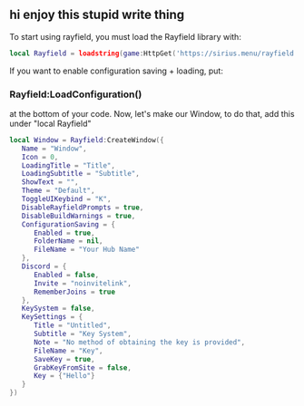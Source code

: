 ## hi enjoy this stupid write thing

To start using rayfield, you must load the Rayfield library with:
```lua
local Rayfield = loadstring(game:HttpGet('https://sirius.menu/rayfield'))()
```
If you want to enable configuration saving + loading, put:
### Rayfield:LoadConfiguration()
at the bottom of your code.
Now, let's make our Window, to do that, add this under "local Rayfield"
```lua
local Window = Rayfield:CreateWindow({
   Name = "Window",
   Icon = 0,
   LoadingTitle = "Title",
   LoadingSubtitle = "Subtitle",
   ShowText = "",
   Theme = "Default",
   ToggleUIKeybind = "K",
   DisableRayfieldPrompts = true,
   DisableBuildWarnings = true,
   ConfigurationSaving = {
      Enabled = true,
      FolderName = nil,
      FileName = "Your Hub Name"
   },
   Discord = {
      Enabled = false,
      Invite = "noinvitelink",
      RememberJoins = true
   },
   KeySystem = false,
   KeySettings = {
      Title = "Untitled",
      Subtitle = "Key System",
      Note = "No method of obtaining the key is provided",
      FileName = "Key",
      SaveKey = true,
      GrabKeyFromSite = false,
      Key = {"Hello"}
   }
})
```
